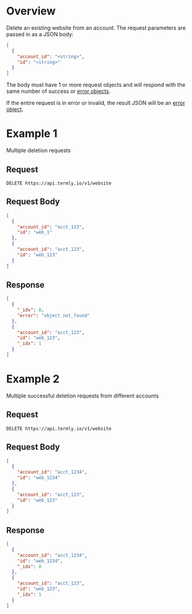 # Overview

Delete an existing website from an account. The request parameters are passed in as a JSON body:


```JSON
[
  {
    "account_id": "<string>",
    "id": "<string>"
  }
]
```

The body must have 1 or more request objects and will respond with the same number of success or [error objects](../error_object.md#post-put-delete-error-object). 

If the entire request is in error or invalid, the result JSON will be an [error object](../error_object.md#universal-errors).


# Example 1

Multiple deletion requests

## Request

```
DELETE https://api.termly.io/v1/website
```

## Request Body

```JSON
[
  {
    "account_id": "acct_123",
    "id": "web_1"
  },
  {
    "account_id": "acct_123",
    "id": "web_123"
  }
]
```


## Response

```JSON
[
  {
    "_idx": 0,
    "error": "object_not_found"
  },
  {
    "account_id": "acct_123",
    "id": "web_123",
    "_idx": 1
  }
]
```

# Example 2

Multiple successful deletion requests from different accounts

## Request

```
DELETE https://api.termly.io/v1/website
```

## Request Body

```JSON
[
  {
    "account_id": "acct_1234",
    "id": "web_1234"
  },
  {
    "account_id": "acct_123",
    "id": "web_123"
  }
]
```


## Response

```JSON
[
  {
    "account_id": "acct_1234",
    "id": "web_1234",
    "_idx": 0
  },
  {
    "account_id": "acct_123",
    "id": "web_123",
    "_idx": 1
  }
]
```

